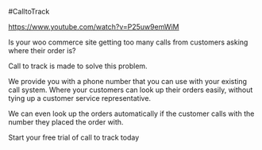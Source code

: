 #CalltoTrack

https://www.youtube.com/watch?v=P25uw9emWiM

Is your woo commerce site getting too many calls from customers asking where their order is?

Call to track is made to solve this problem.

We provide you with a phone number that you can use with your existing call system. Where your customers can look up their orders easily, without tying up a customer service representative.

We can even look up the orders automatically if the customer calls with the number they placed the order with.

Start your free trial of call to track today


